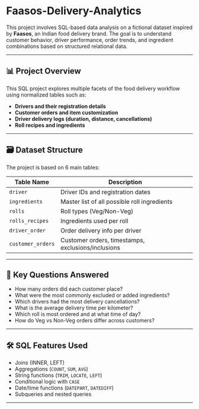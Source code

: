 # Faasos-Delivery-Analytics

This project involves SQL-based data analysis on a fictional dataset inspired by **Faasos**, an Indian food delivery brand. The goal is to understand customer behavior, driver performance, order trends, and ingredient combinations based on structured relational data.

---

## 📊 Project Overview

This SQL project explores multiple facets of the food delivery workflow using normalized tables such as:

- **Drivers and their registration details**
- **Customer orders and item customization**
- **Driver delivery logs (duration, distance, cancellations)**
- **Roll recipes and ingredients**

---

## 🗃️ Dataset Structure

The project is based on 6 main tables:

| Table Name        | Description |
|-------------------|-------------|
| `driver`          | Driver IDs and registration dates |
| `ingredients`     | Master list of all possible roll ingredients |
| `rolls`           | Roll types (Veg/Non-Veg) |
| `rolls_recipes`   | Ingredients used per roll |
| `driver_order`    | Order delivery info per driver |
| `customer_orders` | Customer orders, timestamps, exclusions/inclusions |

---

## 🧠 Key Questions Answered

- How many orders did each customer place?
- What were the most commonly excluded or added ingredients?
- Which drivers had the most delivery cancellations?
- What is the average delivery time per kilometer?
- Which roll is most ordered and at what time of day?
- How do Veg vs Non-Veg orders differ across customers?

---

## 🛠 SQL Features Used

- Joins (INNER, LEFT)
- Aggregations (`COUNT`, `SUM`, `AVG`)
- String functions (`TRIM`, `LOCATE`, `LEFT`)
- Conditional logic with `CASE`
- Date/time functions (`DATEPART`, `DATEDIFF`)
- Subqueries and nested queries

---



